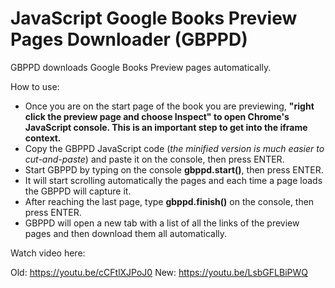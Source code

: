 # JavaScript Google Books Preview Pages Downloader (GBPPD)

GBPPD downloads Google Books Preview pages automatically.

How to use:

- Once you are on the start page of the book you are previewing, **"right click the preview page and choose Inspect" to open Chrome's JavaScript console. This is an important step to get into the iframe context.**
- Copy the GBPPD JavaScript code (*the minified version is much easier to cut-and-paste*) and paste it on the console, then press ENTER.
- Start GBPPD by typing on the console **gbppd.start()**, then press ENTER.
- It will start scrolling automatically the pages and each time a page loads the GBPPD will capture it.
- After reaching the last page, type **gbppd.finish()** on the console, then press ENTER.
- GBPPD will open a new tab with a list of all the links of the preview pages and then download them all automatically.

Watch video here:

Old: https://youtu.be/cCFtlXJPoJ0
New: https://youtu.be/LsbGFLBiPWQ
